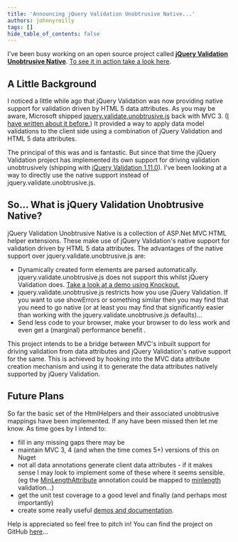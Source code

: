 ```yaml
---
title: 'Announcing jQuery Validation Unobtrusive Native...'
authors: johnnyreilly
tags: []
hide_table_of_contents: false
---
```


I've been busy working on an open source project called **[jQuery Validation Unobtrusive Native](https://github.com/johnnyreilly/jQuery.Validation.Unobtrusive.Native)**. [To see it in action take a look here](https://johnnyreilly.github.io/jQuery.Validation.Unobtrusive.Native/).

<!--truncate-->

## A Little Background

I noticed a little while ago that jQuery Validation was now providing native support for validation driven by HTML 5 data attributes. As you may be aware, Microsoft shipped [jquery.validate.unobtrusive.js](http://bradwilson.typepad.com/blog/2010/10/mvc3-unobtrusive-validation.html) back with MVC 3. ([I have written about it before.](../2012-08-06-jquery-unobtrusive-validation/index.md)) It provided a way to apply data model validations to the client side using a combination of jQuery Validation and HTML 5 data attributes.

The principal of this was and is fantastic. But since that time the jQuery Validation project has implemented its own support for driving validation unobtrusively (shipping with [jQuery Validation 1.11.0](http://jquery.bassistance.de/validate/changelog.txt)). I've been looking at a way to directly use the native support instead of jquery.validate.unobtrusive.js.

## So... What is jQuery Validation Unobtrusive Native?

jQuery Validation Unobtrusive Native is a collection of ASP.Net MVC HTML helper extensions. These make use of jQuery Validation's native support for validation driven by HTML 5 data attributes. The advantages of the native support over jquery.validate.unobtrusive.js are:

- Dynamically created form elements are parsed automatically. jquery.validate.unobtrusive.js does not support this whilst jQuery Validation does. [Take a look at a demo using Knockout.](http://johnnyreilly.github.io/jQuery.Validation.Unobtrusive.Native/AdvancedDemo/Knockout.html)
- jquery.validate.unobtrusive.js restricts how you use jQuery Validation. If you want to use showErrors or something similar then you may find that you need to go native (or at least you may find that significantly easier than working with the jquery.validate.unobtrusive.js defaults)...
- Send less code to your browser, make your browser to do less work and even get a (marginal) performance benefit .

This project intends to be a bridge between MVC's inbuilt support for driving validation from data attributes and jQuery Validation's native support for the same. This is achieved by hooking into the MVC data attribute creation mechanism and using it to generate the data attributes natively supported by jQuery Validation.

## Future Plans

So far the basic set of the HtmlHelpers and their associated unobtrusive mappings have been implemented. If any have been missed then let me know. As time goes by I intend to:

- fill in any missing gaps there may be
- maintain MVC 3, 4 (and when the time comes 5+) versions of this on Nuget
- not all data annotations generate client data attributes - if it makes sense I may look to implement some of these where it seems sensible. (eg the [MinLengthAttribute](http://msdn.microsoft.com/en-us/library/system.componentmodel.dataannotations.minlengthattribute.aspx) annotation could be mapped to [minlength](http://jqueryvalidation.org/minlength-method/) validation...)
- get the unit test coverage to a good level and finally (and perhaps most importantly)
- create some really useful [demos and documentation](http://johnnyreilly.github.io/jQuery.Validation.Unobtrusive.Native/Demo.html).

Help is appreciated so feel free to pitch in! You can find the project on GitHub [here](http://github.com/johnnyreilly/jQuery.Validation.Unobtrusive.Native)...
